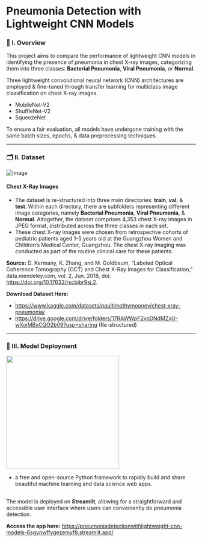 # Pneumonia Detection with Lightweight CNN Models

### 🧐 I. Overview
This project aims to compare the performance of lightweight CNN models in identifying the presence of pneumonia in chest X-ray images, categorizing them into three classes: **Bacterial Pneumonia**, **Viral Pneumonia**, or **Normal**.

Three lightweight convolutional neural network (CNN) architectures are employed & fine-tuned through transfer learning for multiclass image classification on chest X-ray images.
- MobileNet-V2
- ShuffleNet-V2
- SqueezeNet

To ensure a fair evaluation, all models have undergone training with the same batch sizes, epochs, & data preprocessing techniques.

----------------------

### 🗂️ II. Dataset
![image](https://github.com/m3mentomor1/Pneumonia_Detection_with_Lightweight-CNN-Models/assets/95956735/ac6adea5-0215-4ee9-b20b-d64a56e9237c)

#### Chest X-Ray Images
- The dataset is re-structured into three main directories: **train**, **val**, & **test**. Within each directory, there are subfolders representing different image categories, namely **Bacterial Pneumonia**, **Viral Pneumonia**, & **Normal**. Altogether, the dataset comprises 4,353 chest X-ray images in JPEG format, distributed across the three classes in each set.
- These chest X-ray images were chosen from retrospective cohorts of pediatric patients aged 1-5 years old at the Guangzhou Women and Children’s Medical Center, Guangzhou. The chest X-ray imaging was conducted as part of the routine clinical care for these patients.

**Source:** D. Kermany, K. Zhang, and M. Goldbaum, “Labeled Optical Coherence Tomography (OCT) and Chest X-Ray Images for Classification,” data.mendeley.com, vol. 2, Jun. 2018, doi: https://doi.org/10.17632/rscbjbr9sj.2.

**Download Dataset Here:** 
- https://www.kaggle.com/datasets/paultimothymooney/chest-xray-pneumonia/
- https://drive.google.com/drive/folders/17RAWWpF2voDNdMZxU-wXoiMBxCQO2b09?usp=sharing (Re-structured)

----------------------

### 🚀 III. Model Deployment
<img src="https://github.com/m3mentomor1/Breast-Cancer-Image-Classification-with-DenseNet121/assets/95956735/6d0001fd-6890-44aa-8f25-223b21e8ab39" width="300" />

- a free and open-source Python framework to rapidly build and share beautiful machine learning and data science web apps. 
##
The model is deployed on **Streamlit**, allowing for a straightforward and accessible user interface where users can conveniently do pneumonia detection.

**Access the app here:** https://pneumoniadetectionwithlightweight-cnn-models-6sgynwffygezemyf8.streamlit.app/









